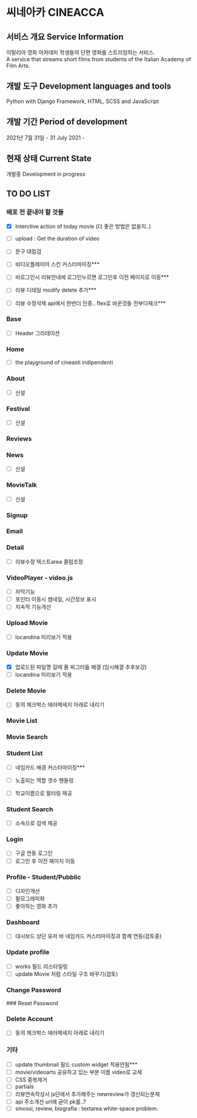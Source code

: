 # 씨네아카 CINEACCA 


## 서비스 개요 Service Information

이탈리아 영화 아카데미 학생들의 단편 영화를 스트리밍하는 서비스.  
A service that streams short films from students of the Italian Academy of Film Arts.

## 개발 도구 Development languages and tools

Python with Django Framework, HTML, SCSS and JavaScript

## 개발 기간 Period of development

2021년 7월 31일 - 
31 July 2021 -


## 현재 상태 Current State

개발중
Development in progress


## TO DO LIST 

### 배포 전 끝내야 할 것들

- [x] Interctive action of today movie (더 좋은 방법은 없을지..)
- [ ] upload : Get the duration of video
- [ ] 문구 대점검
- [ ] 비디오플레이어 스킨 커스터마이징***
- [ ] 비로그인시 리뷰안내에 로그인누르면 로그인후 이전 페이지로 이동***
- [ ] 리뷰 디테일 modify delete 추가***
 - [ ] 리뷰 수정삭제 api에서 한번더 인증.. flex로 바꾼것들 전부다체크***


### Base

- [ ] Header 그라데이션
  
### Home


- [ ] the playground of cineasti indipendenti

### About

- [ ] 신설
  
### Festival
- [ ] 신설

### Reviews


### News

- [ ] 신설

### MovieTalk

- [ ] 신설

### Signup


### Email 

 
### Detail

- [ ] 리뷰수정 텍스트area 콜럼조정

### VideoPlayer - video.js


- [ ] 자막기능
- [ ] 포인터 이동시 썸네일, 시간정보 표시
- [ ] 지속적 기능개선

### Upload Movie 
   
- [ ] locandina 미리보기 적용

### Update Movie

- [x] 업로드된 파일명 길때 폼 찌그러듦 해결 (임시해결 추후보강)
- [ ] locandina 미리보기 적용

### Delete Movie

-[ ] 동의 체크박스 에러메세지 아래로 내리기


### Movie List


### Movie Search

### Student List

- [ ] 네임카드 배경 커스터마이징***
- [ ] 노출되는 역할 갯수 핸들링
- [ ] 학교이름으로 필터링 제공


### Student Search

- [ ] 소속으로 검색 제공


### Login
  
- [ ] 구글 연동 로그인
- [ ] 로그인 후 이전 페이지 이동

### Profile - Student/Pubblic

- [ ] 디자인개선
- [ ] 필모그래피화
- [ ] 좋아하는 영화 추가

### Dashboard

- [ ] 대시보드 상단 유저 바 네임카드 커스터마이징과 함께 연동(검토중)

### Update profile

- [ ] works 필드 리스타일링
- [ ] update Movie 처럼 스타일 구조 바꾸기(검토)

### Change Password


### Reset Password


###  Delete Account

-[ ] 동의 체크박스 에러메세지 아래로 내리기

### 기타

- [ ] update thumbnail 필드 custom widget 적용안됨***
- [ ] movie/videoarts 공유하고 있는 부분 이름 video로 교체
- [ ] CSS 중복제거
- [ ] partials
- [ ] 리뷰연속작성시 js단에서 추가해주는 newreview가 갱신되는문제
- [ ] api 주소개선 url에 굳이 pk를..?
- [ ] sinossi, review, biografia : textarea white-space problem.